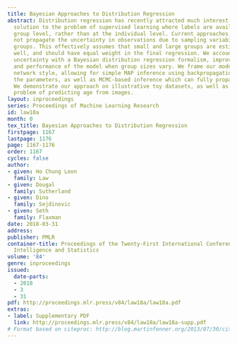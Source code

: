 ```yaml
---
title: Bayesian Approaches to Distribution Regression
abstract: Distribution regression has recently attracted much interest as a generic
  solution to the problem of supervised learning where labels are available at the
  group level, rather than at the individual level. Current approaches, however, do
  not propagate the uncertainty in observations due to sampling variability in the
  groups. This effectively assumes that small and large groups are estimated equally
  well, and should have equal weight in the final regression. We account for this
  uncertainty with a Bayesian distribution regression formalism, improving the robustness
  and performance of the model when group sizes vary. We frame our models in a neural
  network style, allowing for simple MAP inference using backpropagation to learn
  the parameters, as well as MCMC-based inference which can fully propagate uncertainty.
  We demonstrate our approach on illustrative toy datasets, as well as on a challenging
  problem of predicting age from images.
layout: inproceedings
series: Proceedings of Machine Learning Research
id: law18a
month: 0
tex_title: Bayesian Approaches to Distribution Regression
firstpage: 1167
lastpage: 1176
page: 1167-1176
order: 1167
cycles: false
author:
- given: Ho Chung Leon
  family: Law
- given: Dougal
  family: Sutherland
- given: Dino
  family: Sejdinovic
- given: Seth
  family: Flaxman
date: 2018-03-31
address: 
publisher: PMLR
container-title: Proceedings of the Twenty-First International Conference on Artficial
  Intelligence and Statistics
volume: '84'
genre: inproceedings
issued:
  date-parts:
  - 2018
  - 3
  - 31
pdf: http://proceedings.mlr.press/v84/law18a/law18a.pdf
extras:
- label: Supplementary PDF
  link: http://proceedings.mlr.press/v84/law18a/law18a-supp.pdf
# Format based on citeproc: http://blog.martinfenner.org/2013/07/30/citeproc-yaml-for-bibliographies/
---
```

